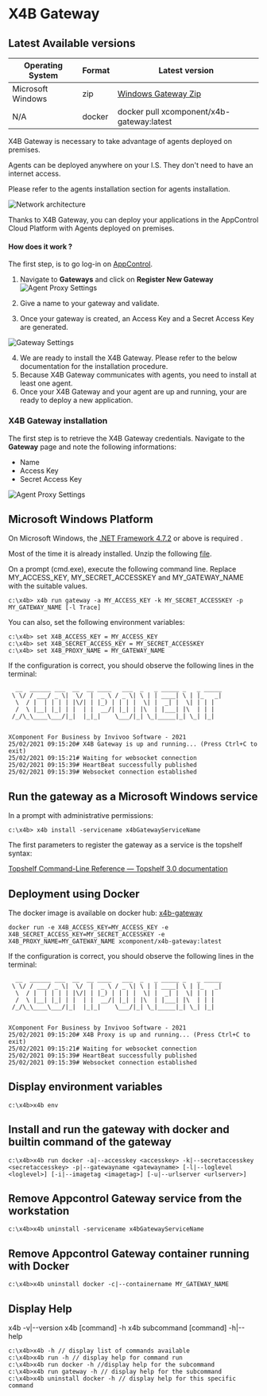 # X4B Gateway


## Latest Available versions

| Operating System | Format| Latest version |
| -----------------|------|------------|
| Microsoft Windows | zip | [Windows Gateway Zip](https://github.com/xcomponent/appcontrol-documentation/releases/latest/download/x4bgateway.zip) |  
| N/A|  docker | docker pull xcomponent/x4b-gateway:latest |


X4B Gateway is necessary to take advantage of agents deployed on premises.

Agents can be deployed anywhere on your I.S. They don't need to have an internet access.

Please refer to the agents installation section for agents installation.

![Network architecture](../images/architectures-X4BCLI.svg)

Thanks to X4B Gateway, you can deploy your applications in the AppControl Cloud Platform with Agents deployed on premises.

#### How does it work ?

The first step, is to go log-in on [AppControl](https://appcontrol.xcomponent.com).

1. Navigate to **Gateways** and click on **Register New Gateway**
   ![Agent Proxy Settings](../images/agentproxy1.png)

2. Give a name to your gateway and validate.

3. Once your gateway is created, an Access Key and a Secret Access Key are generated.

![Gateway Settings](../images/agentproxy2.png)

4. We are ready to install the X4B Gateway. Please refer to the below documentation for the installation procedure.
5. Because X4B Gateway communicates with agents, you need to install at least one agent.
6. Once your X4B Gateway and your agent are up and running, your are ready to deploy a new application.

### X4B Gateway installation

The first step is to retrieve the X4B Gateway credentials. Navigate to the **Gateway** page and note the following informations:

- Name
- Access Key
- Secret Access Key

![Agent Proxy Settings](../images/agentproxy3.png)

## Microsoft Windows Platform

On Microsoft Windows, the [.NET Framework 4.7.2](https://dotnet.microsoft.com/download/dotnet-framework/net472) or above is required .

Most of the time it is already installed. Unzip the following [file](https://github.com/xcomponent/appcontrol-documentation/releases/latest/download/x4bgateway.zip).

On a prompt (cmd.exe), execute the following command line.
Replace MY_ACCESS_KEY, MY_SECRET_ACCESSKEY and MY_GATEWAY_NAME with the suitable values.

```console
c:\x4b> x4b run gateway -a MY_ACCESS_KEY -k MY_SECRET_ACCESSKEY -p MY_GATEWAY_NAME [-l Trace]
```

You can also, set the following environment variables:

```console
c:\x4b> set X4B_ACCESS_KEY = MY_ACCESS_KEY
c:\x4b> set X4B_SECRET_ACCESS_KEY = MY_SECRET_ACCESSKEY
c:\x4b> set X4B_PROXY_NAME = MY_GATEWAY_NAME
```

If the configuration is correct, you should observe the following lines in the terminal:

```console
  __  ______ ___  __  __ ____   ___  _   _ _____ _   _ _____
 \ \/ / ___/ _ \|  \/  |  _ \ / _ \| \ | | ____| \ | |_   _|
  \  / |  | | | | |\/| | |_) | | | |  \| |  _| |  \| | | |
  /  \ |__| |_| | |  | |  __/| |_| | |\  | |___| |\  | | |
 /_/\_\____\___/|_|  |_|_|    \___/|_| \_|_____|_| \_| |_|


XComponent For Business by Invivoo Software - 2021
25/02/2021 09:15:20# X4B Gateway is up and running... (Press Ctrl+C to exit)
25/02/2021 09:15:21# Waiting for websocket connection
25/02/2021 09:15:39# HeartBeat successfully published
25/02/2021 09:15:39# Websocket connection established

```

## Run the gateway as a Microsoft Windows service

In a prompt with administrative permissions:

```console
c:\x4b> x4b install -servicename x4bGatewayServiceName
```

The first parameters to register the gateway as a service is the topshelf syntax: 

[Topshelf Command-Line Reference — Topshelf 3.0 documentation](http://docs.topshelf-project.com/en/latest/overview/commandline.html)

## Deployment using Docker

The docker image is available on docker hub: [x4b-gateway](https://hub.docker.com/r/xcomponent/xcomponent/x4b-gateway)

```console
docker run -e X4B_ACCESS_KEY=MY_ACCESS_KEY -e X4B_SECRET_ACCESS_KEY=MY_SECRET_ACCESSKEY -e X4B_PROXY_NAME=MY_GATEWAY_NAME xcomponent/x4b-gateway:latest
```

If the configuration is correct, you should observe the following lines in the terminal:

```console
  __  ______ ___  __  __ ____   ___  _   _ _____ _   _ _____
 \ \/ / ___/ _ \|  \/  |  _ \ / _ \| \ | | ____| \ | |_   _|
  \  / |  | | | | |\/| | |_) | | | |  \| |  _| |  \| | | |
  /  \ |__| |_| | |  | |  __/| |_| | |\  | |___| |\  | | |
 /_/\_\____\___/|_|  |_|_|    \___/|_| \_|_____|_| \_| |_|


XComponent For Business by Invivoo Software - 2021
25/02/2021 09:15:20# X4B Proxy is up and running... (Press Ctrl+C to exit)
25/02/2021 09:15:21# Waiting for websocket connection
25/02/2021 09:15:39# HeartBeat successfully published
25/02/2021 09:15:39# Websocket connection established

```

## Display environment variables

```console
c:\x4b>x4b env
```

## Install and run the gateway with docker and builtin command of the gateway

```console
c:\x4b>x4b run docker -a|--accesskey <accesskey> -k|--secretaccesskey <secretaccesskey> -p|--gatewayname <gatewayname> [-l|--loglevel <loglevel>] [-i|--imagetag <imagetag>] [-u|--urlserver <urlserver>]
```

## Remove Appcontrol Gateway service from the workstation

```console
c:\x4b>x4b uninstall -servicename x4bGatewayServiceName
```

## Remove Appcontrol Gateway container running with Docker

```console
c:\x4b>x4b uninstall docker -c|--containername MY_GATEWAY_NAME
```

## Display Help

x4b -v|--version
x4b [command] -h
x4b subcommand [command] -h|--help

```console
c:\x4b>x4b -h // display list of commands available
c:\x4b>x4b run -h // display help for command run 
c:\x4b>x4b run docker -h //display help for the subcommand
c:\x4b>x4b run gateway -h // display help for the subcommand  
c:\x4b>x4b uninstall docker -h // display help for this specific command
```

